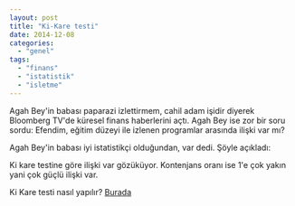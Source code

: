 ```yaml
---
layout: post
title: "Ki-Kare testi"
date: 2014-12-08
categories: 
  - "genel"
tags: 
  - "finans"
  - "istatistik"
  - "isletme"
---
```


Agah Bey'in babası paparazi izlettirmem, cahil adam işidir diyerek Bloomberg TV'de küresel finans haberlerini açtı. Agah Bey ise zor bir soru sordu: Efendim, eğitim düzeyi ile izlenen programlar arasında ilişki var mı?

Agah Bey'in babası iyi istatistikçi olduğundan, var dedi. Şöyle açıkladı:

Ki kare testine göre ilişki var gözüküyor. Kontenjans oranı ise 1'e çok yakın yani çok güçlü ilişki var.

Ki Kare testi nasıl yapılır? [Burada](http://acikders.ankara.edu.tr/pluginfile.php/231/mod_resource/content/3/9-Kategorisel%20Veri%20Analizi%20%28Ki%20kare%29.pdf)
